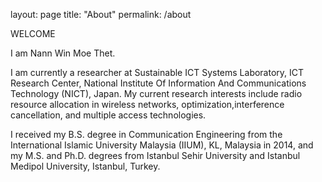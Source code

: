layout: page
title: "About"
permalink: /about

WELCOME

I am Nann Win Moe Thet. 

I am currently a researcher at Sustainable ICT Systems Laboratory, ICT Research Center, National Institute Of Information And Communications Technology (NICT), Japan.
My current research interests include radio resource allocation in wireless networks, optimization,interference cancellation, and multiple access technologies.

I received my B.S. degree in Communication Engineering from the International Islamic University Malaysia
(IIUM), KL, Malaysia in 2014, and my M.S. and Ph.D. degrees from Istanbul Sehir University and Istanbul Medipol University, Istanbul, Turkey.

